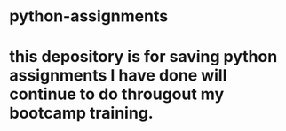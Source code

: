 # python-assignments
# this depository is for saving python assignments I have done will continue to do througout my bootcamp training.
